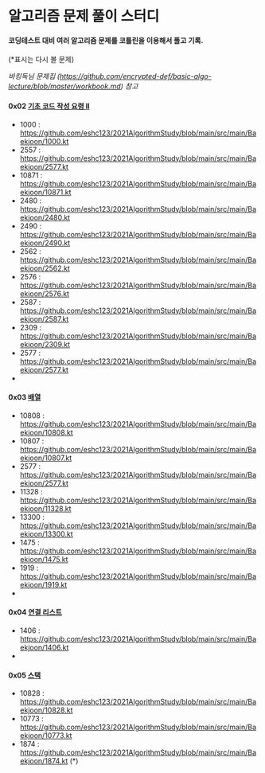 # 알고리즘 문제 풀이 스터디

#### 코딩테스트 대비 여러 알고리즘 문제를 코틀린을 이용해서 풀고 기록.

(*표시는 다시 볼 문제)



*바킹독님 문제집 (https://github.com/encrypted-def/basic-algo-lecture/blob/master/workbook.md) 참고*

#### 0x02 [기초 코드 작성 요령 II](https://www.acmicpc.net/workbook/view/7306)

- 1000 : https://github.com/eshc123/2021AlgorithmStudy/blob/main/src/main/Baekjoon/1000.kt
- 2557 : https://github.com/eshc123/2021AlgorithmStudy/blob/main/src/main/Baekjoon/2577.kt
- 10871 : https://github.com/eshc123/2021AlgorithmStudy/blob/main/src/main/Baekjoon/10871.kt
- 2480 : https://github.com/eshc123/2021AlgorithmStudy/blob/main/src/main/Baekjoon/2480.kt
- 2490 : https://github.com/eshc123/2021AlgorithmStudy/blob/main/src/main/Baekjoon/2490.kt
- 2562 : https://github.com/eshc123/2021AlgorithmStudy/blob/main/src/main/Baekjoon/2562.kt
- 2576 : https://github.com/eshc123/2021AlgorithmStudy/blob/main/src/main/Baekjoon/2576.kt
- 2587 : https://github.com/eshc123/2021AlgorithmStudy/blob/main/src/main/Baekjoon/2587.kt
- 2309 : https://github.com/eshc123/2021AlgorithmStudy/blob/main/src/main/Baekjoon/2309.kt
- 2577 : https://github.com/eshc123/2021AlgorithmStudy/blob/main/src/main/Baekjoon/2577.kt
- 

#### 0x03 [배열](https://www.acmicpc.net/workbook/view/7307)

- 10808 : https://github.com/eshc123/2021AlgorithmStudy/blob/main/src/main/Baekjoon/10808.kt
- 10807 : https://github.com/eshc123/2021AlgorithmStudy/blob/main/src/main/Baekjoon/10807.kt
- 2577 : https://github.com/eshc123/2021AlgorithmStudy/blob/main/src/main/Baekjoon/2577.kt
- 11328 : https://github.com/eshc123/2021AlgorithmStudy/blob/main/src/main/Baekjoon/11328.kt
- 13300 : https://github.com/eshc123/2021AlgorithmStudy/blob/main/src/main/Baekjoon/13300.kt
- 1475 : https://github.com/eshc123/2021AlgorithmStudy/blob/main/src/main/Baekjoon/1475.kt
- 1919 : https://github.com/eshc123/2021AlgorithmStudy/blob/main/src/main/Baekjoon/1919.kt
- 

#### 0x04 [연결 리스트](https://www.acmicpc.net/workbook/view/7308)

- 1406 : https://github.com/eshc123/2021AlgorithmStudy/blob/main/src/main/Baekjoon/1406.kt
- 

#### 0x05 [스택](https://www.acmicpc.net/workbook/view/7309)

- 10828 : https://github.com/eshc123/2021AlgorithmStudy/blob/main/src/main/Baekjoon/10828.kt
- 10773 : https://github.com/eshc123/2021AlgorithmStudy/blob/main/src/main/Baekjoon/10773.kt
- 1874 : https://github.com/eshc123/2021AlgorithmStudy/blob/main/src/main/Baekjoon/1874.kt (*)


